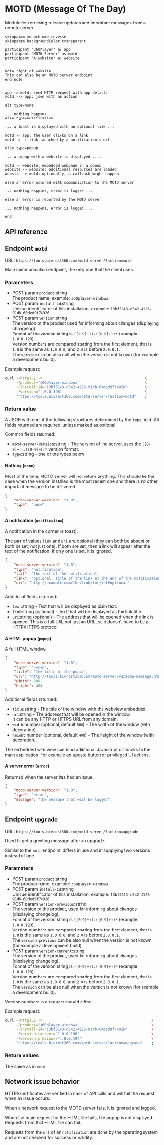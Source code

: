 ﻿MOTD (Message Of The Day)
=========================

Module for retrieving release updates and important messages from a remote server.

```plantuml
skinparam monochrome reverse
skinparam backgroundColor transparent

participant "360Player" as app
participant "MOTD Server" as motd
participant "A website" as website


note right of website
This can also be an MOTD Server endpoint
end note


app -> motd: send HTTP request with app details
motd --> app: json with an action

alt type=none

... nothing happens ...
else type=notification

... a toast is displayed with an optional link ...

motd -> app: the user clicks on a link
motd ->  : link launched by a notification's url

else type=popup

... a popup with a website is displayed ....

motd -> website: embedded webpage in a popup
website -> website: additional resources are loaded
website -> motd: optionally, a callback might happen

else an error occured with communication to the MOTD server

... nothing happens, error is logged ...

else an error is reported by the MOTD server

... nothing happens, error is logged ...

end
```


API reference
-------------

## Endpoint `motd`
URL: `https://tools.bivrost360.com/motd-server/?action=motd`

Main communication endpoint, the only one that the client uses.

### Parameters

* POST param `product`:string  
  The product name, example: `360player-windows`.
* POST param `install-id`:string  
  Unique identificator of this installation, example: `13bf5143-c542-4126-91db-60ded9f74926`
* POST param `version`:string  
  The version of the product used for informing about changes (displaying changelog).  
  Format of the version string is `([0-9]+)(.([0-9]+))*` (example. `1.0.0.123`).  
  Version numbers are compared starting from the first element, that is `1.0` is the same as `1.0.0.0`, and `2.0` is before `2.0.0.1`.  
  The `version` can be also null when the version is not known (for example a development build).

Example request:

```bash
curl --http1.1 -v                                               \
     -Fproduct="360player-windows"                              \
     -Finstall-id="13bf5143-c542-4126-91db-60ded9f74926"        \
     -Fversion="1.0.0.196"                                      \
     "https://tools.bivrost360.com/motd-server/?action=motd"    ;
```


### Return value

A JSON with one of the following structures determined by the `type` field.
All fields returned are required, unless marked as optional.

Common fields returned:
* `motd-server-version`:string - The version of the server, uses the `([0-9]+)(.([0-9]+))*` version format.
* `type`:string - one of the types below

#### Nothing (`none`)

Most of the time, MOTD server will not return anything. This should be the case when the version installed is the most recent one and there is no other important message to be delivered.

```json
{
	"motd-server-version": "1.0",
	"type": "none"
}
```


#### A notification (`notification`)

A notification in the corner (a toast).

The pair of values `link` and `uri` are optional (they can both be absent or both be set, not just one). If both are set, then a link will appear after the text of the notification. If only one is set, it is ignored.

```json
{
	"motd-server-version": "1.0",
	"type": "notification",
	"text": "the text of the notification",
	"link": "optional: title of the link at the end of the notification",
	"uri": "http://example.com/the/link/for/url#optional"
}
```

Additional fields returned:
* `text`:string - Text that will be displayed as plain text.
* `link`:string (optional) - Text that will be displayed as the link title.
* `uri`:string (optional) - The address that will be opened when the link is opened. 
  This is a full URI, not just an URL, so it doesn't have to be a HTTP/HTTPS protocol


#### A HTML popup (`popup`)

A full HTML window. 

```json
{ 
	"motd-server-version": "1.0",
	"type": "popup",
	"title": "the title of the popup",
	"url": "http://tools.bivrost360.com/motd-server/v1/some-message.html",
	"width": 600,
	"height": 400
}
```

Additional fields returned:
* `title`:string - The title of the window with the webview embedded.
* `url`:string - The address that will be opened in the window.  
  It can be any HTTP or HTTPS URL from any domain.
* `width`:number (optional, default `600`) - The width of the window (with decoration).
* `height`:number (optional, default `400`) - The height of the window (with decoration).

The embedded web view can bind additional Javascript callbacks to the main application. For example an update button or privileged UI actions.


#### A server error (`error`)

Returned when the server has had an issue.

```json
{
	"motd-server-version": "1.0",
	"type": "error",
	"message": "the message that will be logged",
}
```


## Endpoint `upgrade`
URL: `https://tools.bivrost360.com/motd-server/?action=upgrade`

Used to get a greeting message after an upgrade.

Similar to the `motd` endpoint, differs in use and in supplying two versions instead of one.

### Parameters

* POST param `product`:string  
  The product name, example: `360player-windows`.
* POST param `install-id`:string  
  Unique identificator of this installation, example: `13bf5143-c542-4126-91db-60ded9f74926`
* POST param `version-previous`:string  
  The version of the product, used for informing about changes (displaying changelog).  
  Format of the version string is `([0-9]+)(.([0-9]+))*` (example. `1.0.0.123`).  
  Version numbers are compared starting from the first element, that is `1.0` is the same as `1.0.0.0`, and `2.0` is before `2.0.0.1`.  
  The `version-previous` can be also null when the version is not known (for example a development build).
* POST param `version-current`:string  
  The version of the product, used for informing about changes (displaying changelog).  
  Format of the version string is `([0-9]+)(.([0-9]+))*` (example. `1.0.0.123`).  
  Version numbers are compared starting from the first element, that is `1.0` is the same as `1.0.0.0`, and `2.0` is before `2.0.0.1`.  
  The `version` can be also null when the version is not known (for example a development build).

Version numbers in a request should differ.

Example request:

```bash
curl --http1.1 -v                                                  \
     -Fproduct="360player-windows"                                 \
     -Finstall-id="13bf5143-c542-4126-91db-60ded9f74926"           \
     -Fversion-current="1.0.0.196"                                 \
     -Fversion-previous="1.0.0.194"                                \
     "https://tools.bivrost360.com/motd-server/?action=upgrade"    ;
```


### Return values

The same as in `motd`.



Network issue behavior
----------------------

HTTPS certificates are verified in case of API calls and will fail the request when an issue occurs.

When a network request to the MOTD server fails, it is ignored and logged.

When the main request for the HTML file fails, the popup is not displayed.
Requests from that HTML file can fail.

Requests from the `url` of an `notification` are done by the operating system and are not checked for success or validity.